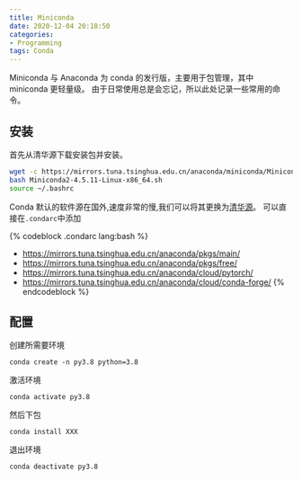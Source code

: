 ```yaml
---
title: Miniconda
date: 2020-12-04 20:18:50
categories:
- Programming
tags: Conda
---
```


Miniconda 与 Anaconda 为 conda 的发行版，主要用于包管理，其中 miniconda 更轻量级。
由于日常使用总是会忘记，所以此处记录一些常用的命令。

<!-- more -->

## 安装

首先从清华源下载安装包并安装。

``` bash
wget -c https://mirrors.tuna.tsinghua.edu.cn/anaconda/miniconda/Miniconda2-4.5.11-Linux-x86_64.sh
bash Miniconda2-4.5.11-Linux-x86_64.sh
source ~/.bashrc
```

Conda 默认的软件源在国外,速度非常的慢,我们可以将其更换为[清华源](https://mirrors.tuna.tsinghua.edu.cn/help/anaconda/)。
可以直接在`.condarc`中添加

{% codeblock .condarc lang:bash %}
- https://mirrors.tuna.tsinghua.edu.cn/anaconda/pkgs/main/
- https://mirrors.tuna.tsinghua.edu.cn/anaconda/pkgs/free/
- https://mirrors.tuna.tsinghua.edu.cn/anaconda/cloud/pytorch/
- https://mirrors.tuna.tsinghua.edu.cn/anaconda/cloud/conda-forge/
{% endcodeblock %}

## 配置

创建所需要环境

```
conda create -n py3.8 python=3.8
```
激活环境
```
conda activate py3.8
```
然后下包
```
conda install XXX
```
退出环境
```
conda deactivate py3.8
```